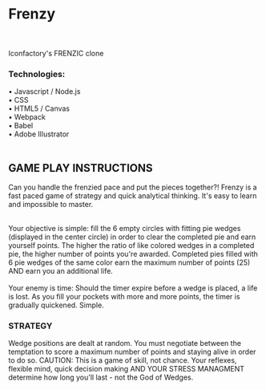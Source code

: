# Frenzy<br><br>
Iconfactory's FRENZIC clone

### Technologies:
• Javascript / Node.js<br>
• CSS<br>
• HTML5 / Canvas<br>
• Webpack<br>
• Babel<br>
• Adobe Illustrator<br><br>

## GAME PLAY INSTRUCTIONS
Can you handle the frenzied pace and put the pieces together?!  Frenzy is a fast paced game of 
strategy and quick analytical thinking.  It's easy to learn and impossible to master.<br><br>  

Your objective is simple:  fill the 6 empty circles with fitting pie wedges (displayed in the center circle) in order to clear the completed pie and 
earn yourself points. The higher the ratio of like colored wedges in a completed pie, the higher number of
points you're awarded.  Completed pies filled with 6 pie wedges of the same color earn the maximum number of points (25)
AND earn you an additional life.<br><br>
Your enemy is time:  Should the timer expire before a wedge is placed, a life is lost.  As you fill your pockets with more and more 
points, the timer is gradually quickened. Simple.  
<h3>STRATEGY</h3>
            
Wedge positions are dealt at random.  You must negotiate between the temptation to score a maximum number of points and staying
alive in order to do so.  CAUTION:  This is a game of skill, not chance.  Your reflexes, flexible mind, quick decision making AND YOUR STRESS MANAGMENT determine
how long you'll last - not the God of Wedges.
